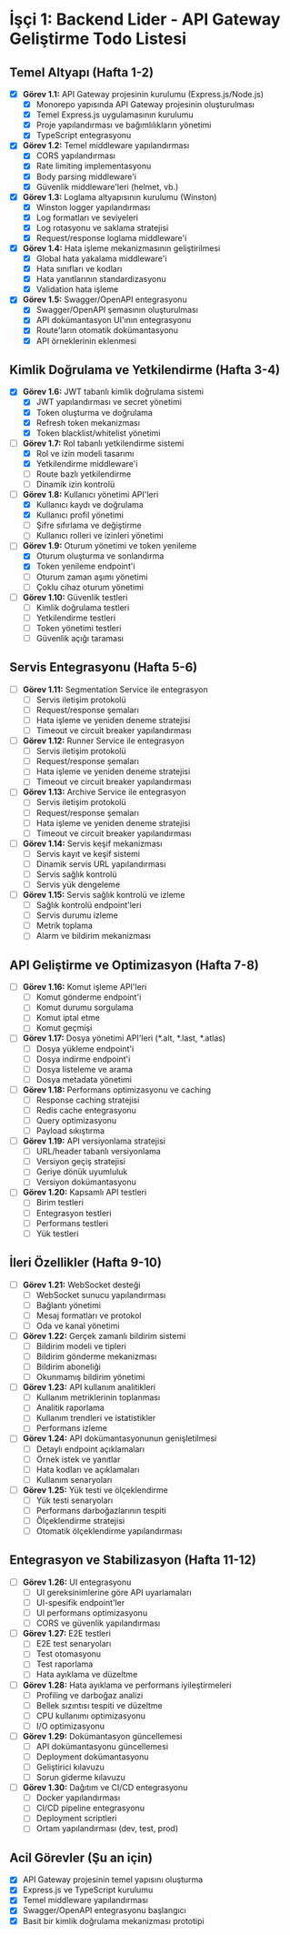 # İşçi 1: Backend Lider - API Gateway Geliştirme Todo Listesi

## Temel Altyapı (Hafta 1-2)
- [x] **Görev 1.1:** API Gateway projesinin kurulumu (Express.js/Node.js)
  - [x] Monorepo yapısında API Gateway projesinin oluşturulması
  - [x] Temel Express.js uygulamasının kurulumu
  - [x] Proje yapılandırması ve bağımlılıkların yönetimi
  - [x] TypeScript entegrasyonu
- [x] **Görev 1.2:** Temel middleware yapılandırması
  - [x] CORS yapılandırması
  - [x] Rate limiting implementasyonu
  - [x] Body parsing middleware'i
  - [x] Güvenlik middleware'leri (helmet, vb.)
- [x] **Görev 1.3:** Loglama altyapısının kurulumu (Winston)
  - [x] Winston logger yapılandırması
  - [x] Log formatları ve seviyeleri
  - [x] Log rotasyonu ve saklama stratejisi
  - [x] Request/response loglama middleware'i
- [x] **Görev 1.4:** Hata işleme mekanizmasının geliştirilmesi
  - [x] Global hata yakalama middleware'i
  - [x] Hata sınıfları ve kodları
  - [x] Hata yanıtlarının standardizasyonu
  - [x] Validation hata işleme
- [x] **Görev 1.5:** Swagger/OpenAPI entegrasyonu
  - [x] Swagger/OpenAPI şemasının oluşturulması
  - [x] API dokümantasyon UI'ının entegrasyonu
  - [x] Route'ların otomatik dokümantasyonu
  - [x] API örneklerinin eklenmesi

## Kimlik Doğrulama ve Yetkilendirme (Hafta 3-4)
- [x] **Görev 1.6:** JWT tabanlı kimlik doğrulama sistemi
  - [x] JWT yapılandırması ve secret yönetimi
  - [x] Token oluşturma ve doğrulama
  - [x] Refresh token mekanizması
  - [x] Token blacklist/whitelist yönetimi
- [ ] **Görev 1.7:** Rol tabanlı yetkilendirme sistemi
  - [x] Rol ve izin modeli tasarımı
  - [x] Yetkilendirme middleware'i
  - [ ] Route bazlı yetkilendirme
  - [ ] Dinamik izin kontrolü
- [ ] **Görev 1.8:** Kullanıcı yönetimi API'leri
  - [x] Kullanıcı kaydı ve doğrulama
  - [x] Kullanıcı profil yönetimi
  - [ ] Şifre sıfırlama ve değiştirme
  - [ ] Kullanıcı rolleri ve izinleri yönetimi
- [ ] **Görev 1.9:** Oturum yönetimi ve token yenileme
  - [x] Oturum oluşturma ve sonlandırma
  - [x] Token yenileme endpoint'i
  - [ ] Oturum zaman aşımı yönetimi
  - [ ] Çoklu cihaz oturum yönetimi
- [ ] **Görev 1.10:** Güvenlik testleri
  - [ ] Kimlik doğrulama testleri
  - [ ] Yetkilendirme testleri
  - [ ] Token yönetimi testleri
  - [ ] Güvenlik açığı taraması

## Servis Entegrasyonu (Hafta 5-6)
- [ ] **Görev 1.11:** Segmentation Service ile entegrasyon
  - [ ] Servis iletişim protokolü
  - [ ] Request/response şemaları
  - [ ] Hata işleme ve yeniden deneme stratejisi
  - [ ] Timeout ve circuit breaker yapılandırması
- [ ] **Görev 1.12:** Runner Service ile entegrasyon
  - [ ] Servis iletişim protokolü
  - [ ] Request/response şemaları
  - [ ] Hata işleme ve yeniden deneme stratejisi
  - [ ] Timeout ve circuit breaker yapılandırması
- [ ] **Görev 1.13:** Archive Service ile entegrasyon
  - [ ] Servis iletişim protokolü
  - [ ] Request/response şemaları
  - [ ] Hata işleme ve yeniden deneme stratejisi
  - [ ] Timeout ve circuit breaker yapılandırması
- [ ] **Görev 1.14:** Servis keşif mekanizması
  - [ ] Servis kayıt ve keşif sistemi
  - [ ] Dinamik servis URL yapılandırması
  - [ ] Servis sağlık kontrolü
  - [ ] Servis yük dengeleme
- [ ] **Görev 1.15:** Servis sağlık kontrolü ve izleme
  - [ ] Sağlık kontrolü endpoint'leri
  - [ ] Servis durumu izleme
  - [ ] Metrik toplama
  - [ ] Alarm ve bildirim mekanizması

## API Geliştirme ve Optimizasyon (Hafta 7-8)
- [ ] **Görev 1.16:** Komut işleme API'leri
  - [ ] Komut gönderme endpoint'i
  - [ ] Komut durumu sorgulama
  - [ ] Komut iptal etme
  - [ ] Komut geçmişi
- [ ] **Görev 1.17:** Dosya yönetimi API'leri (*.alt, *.last, *.atlas)
  - [ ] Dosya yükleme endpoint'i
  - [ ] Dosya indirme endpoint'i
  - [ ] Dosya listeleme ve arama
  - [ ] Dosya metadata yönetimi
- [ ] **Görev 1.18:** Performans optimizasyonu ve caching
  - [ ] Response caching stratejisi
  - [ ] Redis cache entegrasyonu
  - [ ] Query optimizasyonu
  - [ ] Payload sıkıştırma
- [ ] **Görev 1.19:** API versiyonlama stratejisi
  - [ ] URL/header tabanlı versiyonlama
  - [ ] Versiyon geçiş stratejisi
  - [ ] Geriye dönük uyumluluk
  - [ ] Versiyon dokümantasyonu
- [ ] **Görev 1.20:** Kapsamlı API testleri
  - [ ] Birim testleri
  - [ ] Entegrasyon testleri
  - [ ] Performans testleri
  - [ ] Yük testleri

## İleri Özellikler (Hafta 9-10)
- [ ] **Görev 1.21:** WebSocket desteği
  - [ ] WebSocket sunucu yapılandırması
  - [ ] Bağlantı yönetimi
  - [ ] Mesaj formatları ve protokol
  - [ ] Oda ve kanal yönetimi
- [ ] **Görev 1.22:** Gerçek zamanlı bildirim sistemi
  - [ ] Bildirim modeli ve tipleri
  - [ ] Bildirim gönderme mekanizması
  - [ ] Bildirim aboneliği
  - [ ] Okunmamış bildirim yönetimi
- [ ] **Görev 1.23:** API kullanım analitikleri
  - [ ] Kullanım metriklerinin toplanması
  - [ ] Analitik raporlama
  - [ ] Kullanım trendleri ve istatistikler
  - [ ] Performans izleme
- [ ] **Görev 1.24:** API dokümantasyonunun genişletilmesi
  - [ ] Detaylı endpoint açıklamaları
  - [ ] Örnek istek ve yanıtlar
  - [ ] Hata kodları ve açıklamaları
  - [ ] Kullanım senaryoları
- [ ] **Görev 1.25:** Yük testi ve ölçeklendirme
  - [ ] Yük testi senaryoları
  - [ ] Performans darboğazlarının tespiti
  - [ ] Ölçeklendirme stratejisi
  - [ ] Otomatik ölçeklendirme yapılandırması

## Entegrasyon ve Stabilizasyon (Hafta 11-12)
- [ ] **Görev 1.26:** UI entegrasyonu
  - [ ] UI gereksinimlerine göre API uyarlamaları
  - [ ] UI-spesifik endpoint'ler
  - [ ] UI performans optimizasyonu
  - [ ] CORS ve güvenlik yapılandırması
- [ ] **Görev 1.27:** E2E testleri
  - [ ] E2E test senaryoları
  - [ ] Test otomasyonu
  - [ ] Test raporlama
  - [ ] Hata ayıklama ve düzeltme
- [ ] **Görev 1.28:** Hata ayıklama ve performans iyileştirmeleri
  - [ ] Profiling ve darboğaz analizi
  - [ ] Bellek sızıntısı tespiti ve düzeltme
  - [ ] CPU kullanımı optimizasyonu
  - [ ] I/O optimizasyonu
- [ ] **Görev 1.29:** Dokümantasyon güncellemesi
  - [ ] API dokümantasyonu güncellemesi
  - [ ] Deployment dokümantasyonu
  - [ ] Geliştirici kılavuzu
  - [ ] Sorun giderme kılavuzu
- [ ] **Görev 1.30:** Dağıtım ve CI/CD entegrasyonu
  - [ ] Docker yapılandırması
  - [ ] CI/CD pipeline entegrasyonu
  - [ ] Deployment scriptleri
  - [ ] Ortam yapılandırması (dev, test, prod)

## Acil Görevler (Şu an için)
- [x] API Gateway projesinin temel yapısını oluşturma
- [x] Express.js ve TypeScript kurulumu
- [x] Temel middleware yapılandırması
- [x] Swagger/OpenAPI entegrasyonu başlangıcı
- [x] Basit bir kimlik doğrulama mekanizması prototipi
